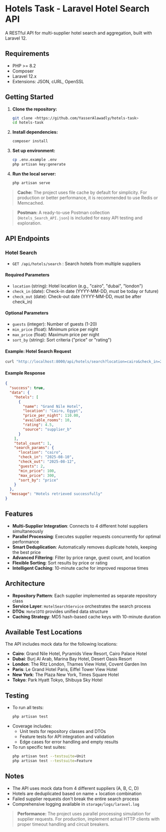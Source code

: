 # Hotels Task - Laravel Hotel Search API

A RESTful API for multi-supplier hotel search and aggregation, built with Laravel 12.

## Requirements
- PHP >= 8.2
- Composer
- Laravel 12.x
- Extensions: JSON, cURL, OpenSSL

## Getting Started
1. **Clone the repository:**
   ```bash
   git clone <https://github.com/YasserAlawadly/hotels-task>
   cd hotels-task
   ```
2. **Install dependencies:**
   ```bash
   composer install
   ```
3. **Set up environment:**
   ```bash
   cp .env.example .env
   php artisan key:generate
   ```
4. **Run the local server:**
   ```bash
   php artisan serve
   ```

> **Cache:** The project uses file cache by default for simplicity. For production or better performance, it is recommended to use Redis or Memcached.

> **Postman:** A ready-to-use Postman collection (`Hotels_Search_API.json`) is included for easy API testing and exploration.

## API Endpoints

### Hotel Search
- `GET /api/hotels/search` : Search hotels from multiple suppliers

#### Required Parameters
- `location` (string): Hotel location (e.g., "cairo", "dubai", "london")
- `check_in` (date): Check-in date (YYYY-MM-DD, must be today or future)
- `check_out` (date): Check-out date (YYYY-MM-DD, must be after check_in)

#### Optional Parameters
- `guests` (integer): Number of guests (1-20)
- `min_price` (float): Minimum price per night
- `max_price` (float): Maximum price per night
- `sort_by` (string): Sort criteria ("price" or "rating")

#### Example: Hotel Search Request
```bash
curl "http://localhost:8000/api/hotels/search?location=cairo&check_in=2025-08-10&check_out=2025-08-12&guests=2&min_price=100&max_price=300&sort_by=price"
```

#### Example Response
```json
{
  "success": true,
  "data": {
    "hotels": [
      {
        "name": "Grand Nile Hotel",
        "location": "Cairo, Egypt",
        "price_per_night": 110.00,
        "available_rooms": 10,
        "rating": 4.5,
        "source": "supplier_b"
      }
    ],
    "total_count": 1,
    "search_params": {
      "location": "cairo",
      "check_in": "2025-08-10",
      "check_out": "2025-08-12",
      "guests": 2,
      "min_price": 100,
      "max_price": 300,
      "sort_by": "price"
    }
  },
  "message": "Hotels retrieved successfully"
}
```

## Features
- **Multi-Supplier Integration**: Connects to 4 different hotel suppliers simultaneously
- **Parallel Processing**: Executes supplier requests concurrently for optimal performance
- **Smart Deduplication**: Automatically removes duplicate hotels, keeping the best price
- **Advanced Filtering**: Filter by price range, guest count, and location
- **Flexible Sorting**: Sort results by price or rating
- **Intelligent Caching**: 10-minute cache for improved response times

## Architecture
- **Repository Pattern**: Each supplier implemented as separate repository class
- **Service Layer**: `HotelSearchService` orchestrates the search process
- **DTOs**: `HotelDTO` provides unified data structure
- **Caching Strategy**: MD5 hash-based cache keys with 10-minute duration

## Available Test Locations
The API includes mock data for the following locations:
- **Cairo**: Grand Nile Hotel, Pyramids View Resort, Cairo Palace Hotel
- **Dubai**: Burj Al Arab, Marina Bay Hotel, Desert Oasis Resort
- **London**: The Ritz London, Thames View Hotel, Covent Garden Inn
- **Paris**: Le Grand Hotel Paris, Eiffel Tower View Hotel
- **New York**: The Plaza New York, Times Square Hotel
- **Tokyo**: Park Hyatt Tokyo, Shibuya Sky Hotel

## Testing
- To run all tests:
  ```bash
  php artisan test
  ```
- Coverage includes:
  - Unit tests for repository classes and DTOs
  - Feature tests for API integration and validation
  - Edge cases for error handling and empty results
- To run specific test suites:
  ```bash
  php artisan test --testsuite=Unit
  php artisan test --testsuite=Feature
  ```

## Notes
- The API uses mock data from 4 different suppliers (A, B, C, D)
- Hotels are deduplicated based on name + location combination
- Failed supplier requests don't break the entire search process
- Comprehensive logging available in `storage/logs/laravel.log`

> **Performance:** The project uses parallel processing simulation for supplier requests. For production, implement actual HTTP clients with proper timeout handling and circuit breakers.
